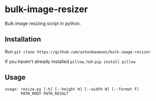 # bulk-image-resizer
Bulk image resizing script in python.

## Installation
Run
    `git clone https://github.com/antonbaumann/bulk-image-resizer`
    
If you haven't already installed `pillow`, run `pip install pillow`

## Usage
    usage: resize.py [-h] [--height H] [--width W] [--format F]
           PATH_ROOT PATH_RESULT
